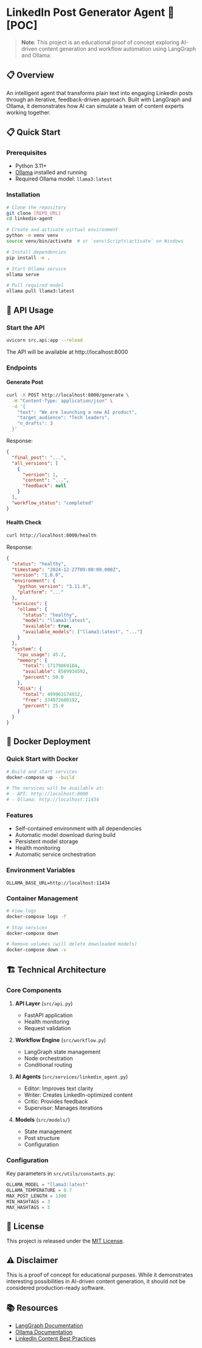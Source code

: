 # LinkedIn Post Generator Agent 🤖 [POC]

> **Note**: This project is an educational proof of concept exploring AI-driven content generation and workflow automation using LangGraph and Ollama.

## 📋 Overview

An intelligent agent that transforms plain text into engaging LinkedIn posts through an iterative, feedback-driven approach. Built with LangGraph and Ollama, it demonstrates how AI can simulate a team of content experts working together.

## 📋 Quick Start

### Prerequisites

- Python 3.11+
- [Ollama](https://ollama.com/) installed and running
- Required Ollama model: `llama3:latest`

### Installation

```bash
# Clone the repository
git clone [REPO_URL]
cd linkedin-agent

# Create and activate virtual environment
python -m venv venv
source venv/bin/activate  # or `venv\Scripts\activate` on Windows

# Install dependencies
pip install -e .

# Start Ollama service
ollama serve

# Pull required model
ollama pull llama3:latest
```

## 🔌 API Usage

### Start the API

```bash
uvicorn src.api:app --reload
```

The API will be available at http://localhost:8000

### Endpoints

#### Generate Post

```bash
curl -X POST http://localhost:8000/generate \
  -H "Content-Type: application/json" \
  -d '{
    "text": "We are launching a new AI product",
    "target_audience": "Tech leaders",
    "n_drafts": 3
  }'
```

Response:

```json
{
  "final_post": "...",
  "all_versions": [
    {
      "version": 1,
      "content": "...",
      "feedback": null
    }
  ],
  "workflow_status": "completed"
}
```

#### Health Check

```bash
curl http://localhost:8000/health
```

Response:

```json
{
  "status": "healthy",
  "timestamp": "2024-12-27T09:00:00.000Z",
  "version": "1.0.0",
  "environment": {
    "python_version": "3.11.0",
    "platform": "..."
  },
  "services": {
    "ollama": {
      "status": "healthy",
      "model": "llama3:latest",
      "available": true,
      "available_models": ["llama3:latest", "..."]
    }
  },
  "system": {
    "cpu_usage": 45.2,
    "memory": {
      "total": 17179869184,
      "available": 8589934592,
      "percent": 50.0
    },
    "disk": {
      "total": 499963174912,
      "free": 374972680192,
      "percent": 25.0
    }
  }
}
```

## 🐳 Docker Deployment

### Quick Start with Docker

```bash
# Build and start services
docker-compose up --build

# The services will be available at:
# - API: http://localhost:8000
# - Ollama: http://localhost:11434
```

### Features

- Self-contained environment with all dependencies
- Automatic model download during build
- Persistent model storage
- Health monitoring
- Automatic service orchestration

### Environment Variables

```env
OLLAMA_BASE_URL=http://localhost:11434
```

### Container Management

```bash
# View logs
docker-compose logs -f

# Stop services
docker-compose down

# Remove volumes (will delete downloaded models)
docker-compose down -v
```

## 🏗 Technical Architecture

### Core Components

1. **API Layer** (`src/api.py`)
   - FastAPI application
   - Health monitoring
   - Request validation

2. **Workflow Engine** (`src/workflow.py`)
   - LangGraph state management
   - Node orchestration
   - Conditional routing

3. **AI Agents** (`src/services/linkedin_agent.py`)
   - Editor: Improves text clarity
   - Writer: Creates LinkedIn-optimized content
   - Critic: Provides feedback
   - Supervisor: Manages iterations

4. **Models** (`src/models/`)
   - State management
   - Post structure
   - Configuration

### Configuration

Key parameters in `src/utils/constants.py`:

```python
OLLAMA_MODEL = "llama3:latest"
OLLAMA_TEMPERATURE = 0.7
MAX_POST_LENGTH = 1300
MIN_HASHTAGS = 3
MAX_HASHTAGS = 5
```

## 📄 License

This project is released under the [MIT License](LICENSE).

## ⚠️ Disclaimer

This is a proof of concept for educational purposes. While it demonstrates interesting possibilities in AI-driven content generation, it should not be considered production-ready software.

## 📚 Resources

- [LangGraph Documentation](https://python.langchain.com/docs/langgraph)
- [Ollama Documentation](https://ollama.com/)
- [LinkedIn Content Best Practices](https://members.linkedin.com/create)


